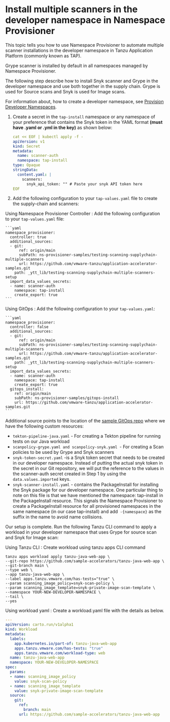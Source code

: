 # Install multiple scanners in the developer namespace in Namespace Provisioner

This topic tells you how to use Namespace Provisioner to automate multiple scanner installations
in the developer namespace in Tanzu Application Platform (commonly known as TAP).

Grype scanner is installed by default in all namespaces managed by Namespace Provisioner.

The following step describe how to install Snyk scanner and Grype in the developer namespace and use both together in the supply chain. Grype is used for Source scans and Snyk is used for Image scans.

For information about, how to create a developer namespace, see [Provision Developer Namespaces](provision-developer-ns.hbs.md).

1. Create a secret in the `tap-install` namespace or any namespace of your preference that contains the Snyk token in the YAML format **(must have .yaml or .yml in the key)** as shown below:

    ```yaml
    cat << EOF | kubectl apply -f -
    apiVersion: v1
    kind: Secret
    metadata:
      name: scanner-auth
      namespace: tap-install
    type: Opaque
    stringData:
      content.yaml: |
        scanners:
          snyk_api_token: "" # Paste your snyk API token here
    EOF
    ```

2. Add the following configuration to your `tap-values.yaml` file to create the supply-chain and scanners:

Using Namespace Provisioner Controller
: Add the following configuration to your `tap-values.yaml` file:

    ```yaml
    namespace_provisioner:
      controller: true
      additional_sources:
      - git:
          ref: origin/main
          subPath: ns-provisioner-samples/testing-scanning-supplychain-multiple-scanners
          url: https://github.com/vmware-tanzu/application-accelerator-samples.git
        path: _ytt_lib/testing-scanning-supplychain-multiple-scanners-setup
      import_data_values_secrets:
      - name: scanner-auth
        namespace: tap-install
        create_export: true
    ```

Using GitOps
: Add the following configuration to your `tap-values.yaml`:

    ```yaml
    namespace_provisioner:
      controller: false
      additional_sources:
      - git:
          ref: origin/main
          subPath: ns-provisioner-samples/testing-scanning-supplychain-multiple-scanners
          url: https://github.com/vmware-tanzu/application-accelerator-samples.git
        path: _ytt_lib/testing-scanning-supplychain-multiple-scanners-setup
      import_data_values_secrets:
      - name: scanner-auth
        namespace: tap-install
        create_export: true
      gitops_install:
        ref: origin/main
        subPath: ns-provisioner-samples/gitops-install
        url: https://github.com/vmware-tanzu/application-accelerator-samples.git
    ```

Additional source points to the location of the [sample GitOps repo](https://github.com/vmware-tanzu/application-accelerator-samples/tree/main/ns-provisioner-samples/testing-scanning-supplychain-multiple-scanners) where we have the following custom resources:

- `tekton-pipeline-java.yaml` - For creating a Tekton pipeline for running tests on our Java workload
- `scanpolicy-grype.yaml and scanpolicy-snyk.yaml `- For creating a Scan policies to be used by Grype and Snyk scanners
- `snyk-token-secret.yaml` -is a Snyk token secret that needs to be created in our developer namespace. Instead of putting the actual snyk token in the secret in our Git repository, we will put the reference to the values in the scanner-auth secret created in Step 1 by using the `data.values.imported` keys.
- `snyk-scanner-install.yaml` - contains the PackageInstall for installing the Snyk package for our developer namespace. One particular thing to note on this file is that we have mentioned the namespace: tap-install in the PackageInstall resource. This signals the Namespace Provisioner to create a PackageInstall resource for all provisioned namespaces in the same namespace (in our case tap-install) and add` -{namespace}` as the suffix in the name to avoid name collisions.

Our setup is complete. Run the following Tanzu CLI command to apply a workload in your developer namespace that uses Grype for source scan and Snyk for Image scan:

Using Tanzu CLI
: Create workload using tanzu apps CLI command
  ```shell
  tanzu apps workload apply tanzu-java-web-app \
  --git-repo https://github.com/sample-accelerators/tanzu-java-web-app \
  --git-branch main \
  --type web \
  --app tanzu-java-web-app \
  --label apps.tanzu.vmware.com/has-tests="true" \
  --param scanning_image_policy=snyk-scan-policy \
  --param scanning_image_template=snyk-private-image-scan-template \
  --namespace YOUR-NEW-DEVELOPER-NAMESPACE \
  --tail \
  --yes
  ```

Using workload yaml
: Create a workload.yaml file with the details as below.
  ```yaml
  ---
  apiVersion: carto.run/v1alpha1
  kind: Workload
  metadata:
    labels:
      app.kubernetes.io/part-of: tanzu-java-web-app
      apps.tanzu.vmware.com/has-tests: "true"
      apps.tanzu.vmware.com/workload-type: web
    name: tanzu-java-web-app
    namespace: YOUR-NEW-DEVELOPER-NAMESPACE
  spec:
    params:
    - name: scanning_image_policy
      value: snyk-scan-policy
    - name: scanning_image_template
      value: snyk-private-image-scan-template
    source:
      git:
        ref:
          branch: main
        url: https://github.com/sample-accelerators/tanzu-java-web-app
  ```
